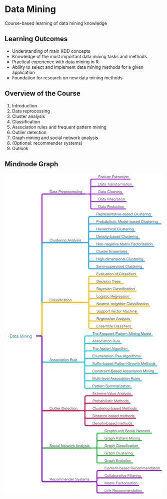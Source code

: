 # Data Mining
Course-based learning of data mining knowledge

## Learning Outcomes
* Understanding of main KDD concepts
* Knowledge of the most important data mining tasks and methods
* Practical experience with data mining in R
* Ability to select and implement data mining methods for a given application
* Foundation for research on new data mining methods

## Overview of the Course
1. Introduction
2. Data reprocessing
3. Cluster analysis
4. Classification
5. Association rules and frequent pattern mining
6. Outlier detection
7. Graph mining and social network analysis
8. (Optional: recommender systems)
9. Outlook

## Mindnode Graph
![mindnode-graph](./data-mining-graph.png)